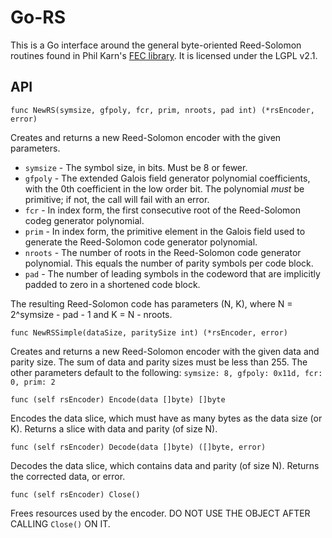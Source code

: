 # Go-RS

This is a Go interface around the general byte-oriented Reed-Solomon
routines found in Phil Karn's [FEC library](http://www.ka9q.net/code/fec/).
It is licensed under the LGPL v2.1.

## API

`func NewRS(symsize, gfpoly, fcr, prim, nroots, pad int) (*rsEncoder, error)`

Creates and returns a new Reed-Solomon encoder with the given parameters.

  - `symsize` - The symbol size, in bits. Must be 8 or fewer.
  - `gfpoly` - The extended Galois field generator polynomial coefficients,
    with the 0th coefficient in the low order bit. The polynomial *must* be
    primitive; if not, the call will fail with an error.
  - `fcr` - In index form, the first consecutive root of the Reed-Solomon codeg
    generator polynomial.
  - `prim` - In index form, the primitive element in the Galois field used to
    generate the Reed-Solomon code generator polynomial.
  - `nroots` - The number of roots in the Reed-Solomon code generator
    polynomial.  This equals the number of parity symbols per code block.
  - `pad` - The number of leading symbols in the codeword that are implicitly
    padded to zero in a shortened code block.

The resulting Reed-Solomon code has parameters (N, K), where N = 2^symsize -
pad - 1 and K = N - nroots.

`func NewRSSimple(dataSize, paritySize int) (*rsEncoder, error)`

Creates and returns a new Reed-Solomon encoder with the given data and parity
size. The sum of data and parity sizes must be less than 255.  The other
parameters default to the following: `symsize: 8, gfpoly: 0x11d, fcr: 0, prim: 2`

`func (self rsEncoder) Encode(data []byte) []byte`

Encodes the data slice, which must have as many bytes as the data size (or K).
Returns a slice with data and parity (of size N).

`func (self rsEncoder) Decode(data []byte) ([]byte, error)`

Decodes the data slice, which contains data and parity (of size N).  Returns
the corrected data, or error.

`func (self rsEncoder) Close()`

Frees resources used by the encoder.  DO NOT USE THE OBJECT AFTER CALLING
`Close()` ON IT.
